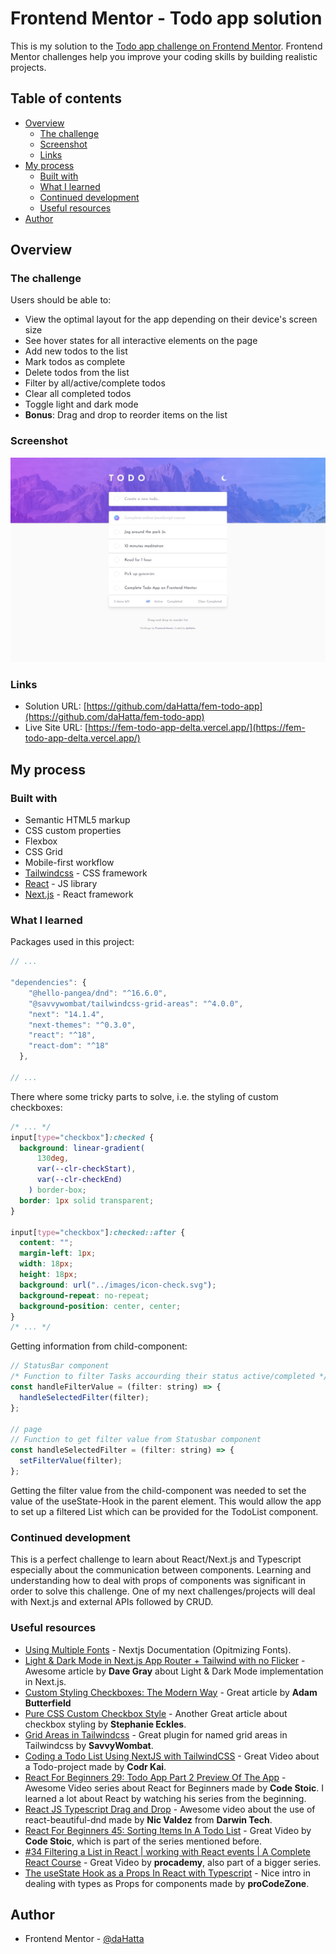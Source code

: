 # Frontend Mentor - Todo app solution

This is my solution to the [Todo app challenge on Frontend Mentor](https://www.frontendmentor.io/challenges/todo-app-Su1_KokOW). Frontend Mentor challenges help you improve your coding skills by building realistic projects.

## Table of contents

- [Overview](#overview)
  - [The challenge](#the-challenge)
  - [Screenshot](#screenshot)
  - [Links](#links)
- [My process](#my-process)
  - [Built with](#built-with)
  - [What I learned](#what-i-learned)
  - [Continued development](#continued-development)
  - [Useful resources](#useful-resources)
- [Author](#author)

## Overview

### The challenge

Users should be able to:

- View the optimal layout for the app depending on their device's screen size
- See hover states for all interactive elements on the page
- Add new todos to the list
- Mark todos as complete
- Delete todos from the list
- Filter by all/active/complete todos
- Clear all completed todos
- Toggle light and dark mode
- **Bonus**: Drag and drop to reorder items on the list

### Screenshot

![Todo app](./screenshot.jpg)

### Links

- Solution URL: [https://github.com/daHatta/fem-todo-app](https://github.com/daHatta/fem-todo-app)
- Live Site URL: [https://fem-todo-app-delta.vercel.app/](https://fem-todo-app-delta.vercel.app/)

## My process

### Built with

- Semantic HTML5 markup
- CSS custom properties
- Flexbox
- CSS Grid
- Mobile-first workflow
- [Tailwindcss](https://tailwindcss.com/) - CSS framework
- [React](https://reactjs.org/) - JS library
- [Next.js](https://nextjs.org/) - React framework

### What I learned

Packages used in this project:

```js
// ...

"dependencies": {
    "@hello-pangea/dnd": "^16.6.0",
    "@savvywombat/tailwindcss-grid-areas": "^4.0.0",
    "next": "14.1.4",
    "next-themes": "^0.3.0",
    "react": "^18",
    "react-dom": "^18"
  },

// ...
```

There where some tricky parts to solve, i.e. the styling of custom checkboxes:

```css
/* ... */
input[type="checkbox"]:checked {
  background: linear-gradient(
      130deg,
      var(--clr-checkStart),
      var(--clr-checkEnd)
    ) border-box;
  border: 1px solid transparent;
}

input[type="checkbox"]:checked::after {
  content: "";
  margin-left: 1px;
  width: 18px;
  height: 18px;
  background: url("../images/icon-check.svg");
  background-repeat: no-repeat;
  background-position: center, center;
}
/* ... */
```

Getting information from child-component:

```js
// StatusBar component
/* Function to filter Tasks accourding their status active/completed */
const handleFilterValue = (filter: string) => {
  handleSelectedFilter(filter);
};

// page
// Function to get filter value from Statusbar component
const handleSelectedFilter = (filter: string) => {
  setFilterValue(filter);
};
```

Getting the filter value from the child-component was needed to set the value of the useState-Hook in the parent element.
This would allow the app to set up a filtered List which can be provided for the TodoList component.

### Continued development

This is a perfect challenge to learn about React/Next.js and Typescript especially about the communication between components. Learning and understanding how to deal with props of components was significant in order to solve this challenge. One of my next challenges/projects will deal with Next.js and external APIs followed by CRUD.

### Useful resources

- [Using Multiple Fonts](https://nextjs.org/docs/pages/building-your-application/optimizing/fonts#using-multiple-fonts) - Nextjs Documentation (Opitmizing Fonts).
- [Light & Dark Mode in Next.js App Router + Tailwind with no Flicker](https://www.davegray.codes/posts/light-dark-mode-nextjs-app-router-tailwind) - Awesome article by **Dave Gray** about Light & Dark Mode implementation in Next.js.
- [Custom Styling Checkboxes: The Modern Way](https://dev.to/adbutterfield/custom-styling-checkboxes-the-modern-way-3o42) - Great article by **Adam Butterfield**
- [Pure CSS Custom Checkbox Style](https://moderncss.dev/pure-css-custom-checkbox-style/) - Another Great article about checkbox styling by **Stephanie Eckles**.
- [Grid Areas in Tailwindcss](https://savvywombat.com.au/tailwind-css/grid-areas) - Great plugin for named grid areas in Tailwindcss by **SavvyWombat**.
- [Coding a Todo List Using NextJS with TailwindCSS](https://www.youtube.com/watch?v=zffCSsHQx9g) - Great Video about a Todo-project made by **Codr Kai**.
- [React For Beginners 29: Todo App Part 2 Preview Of The App](https://www.youtube.com/watch?v=Y_IiNLsQmD8&list=PLSsAz5wf2lkK_ekd0J__44KG6QoXetZza&index=29) - Awesome Video series about React for Beginners made by **Code Stoic**. I learned a lot about React by watching his series from the beginning.
- [React JS Typescript Drag and Drop](https://www.youtube.com/watch?v=dRLYO1-dhQU) - Awesome video about the use of react-beautiful-dnd made by **Nic Valdez** from **Darwin Tech**.
- [React For Beginners 45: Sorting Items In A Todo List](https://www.youtube.com/watch?v=fu_PYQ0b-uQ) - Great Video by **Code Stoic**, which is part of the series mentioned before.
- [#34 Filtering a List in React | working with React events | A Complete React Course](https://www.youtube.com/watch?v=weFOaIHlDpo) - Great Video by **procademy**, also part of a bigger series.
- [The useState Hook as a Props In React with Typescript](https://www.youtube.com/watch?v=qot-mSwWTDI) - Nice intro in dealing with types as Props for components made by **proCodeZone**.

## Author

- Frontend Mentor - [@daHatta](https://www.frontendmentor.io/profile/daHatta)
